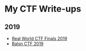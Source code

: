 # My CTF Write-ups

## 2019

* [Real World CTF Finals 2019](https://github.com/x9453/ctf-write-ups/tree/master/real-world-ctf-final-2019)
* [Balsn CTF 2019](https://github.com/x9453/balsn-ctf-2019)
